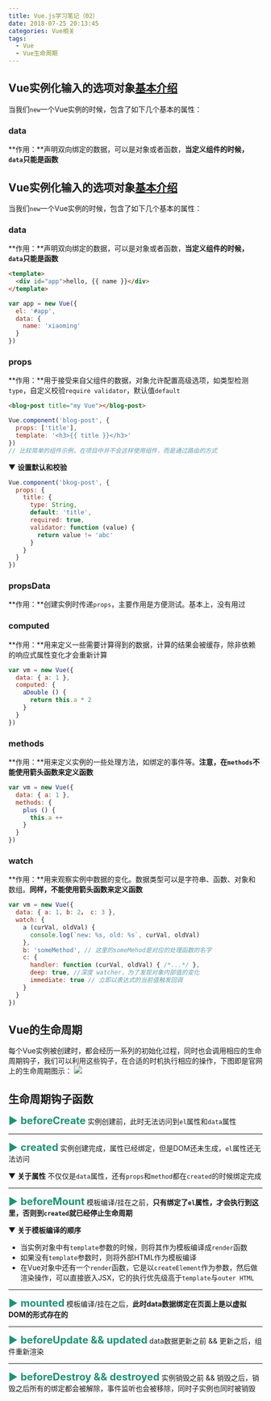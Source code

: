 ```yaml
---
title: Vue.js学习笔记（02）
date: 2018-07-25 20:13:45
categories: Vue相关
tags: 
  - Vue
  - Vue生命周期
---
```

## Vue实例化输入的选项对象[基本介绍](https://cn.vuejs.org/v2/api/#data)

当我们`new`一个Vue实例的时候，包含了如下几个基本的属性：

### data

**作用：**声明双向绑定的数据，可以是对象或者函数，**当定义组件的时候，`data`只能是函数**

<!-- more -->

## Vue实例化输入的选项对象[基本介绍](https://cn.vuejs.org/v2/api/#data)

当我们`new`一个Vue实例的时候，包含了如下几个基本的属性：

### data

**作用：**声明双向绑定的数据，可以是对象或者函数，**当定义组件的时候，`data`只能是函数**


```html
<template>
  <div id="app">hello, {{ name }}</div>
</template>
```
```js
var app = new Vue({
  el: '#app',
  data: {
    name: 'xiaoming'
  }
})
```

### props

**作用：**用于接受来自父组件的数据，对象允许配置高级选项，如类型检测`type`，自定义校验`require validator`，默认值`default`
```html
<blog-post title="my Vue"></blog-post>
```
```js
Vue.component('blog-post', {
  props: ['title'],
  template: '<h3>{{ title }}</h3>'
})
// 比较简单的组件示例，在项目中并不会这样使用组件，而是通过路由的方式
```
▼ **设置默认和校验**
```js
Vue.component('bkog-post', {
  props: {
    title: {
      type: String,
      default: 'title',
      required: true,
      validator: function (value) {
        return value != 'abc'
      }
    }
  }
})
```

### propsData

**作用：**创建实例时传递`props`，主要作用是方便测试。基本上，没有用过

### computed

**作用：**用来定义一些需要计算得到的数据，计算的结果会被缓存，除非依赖的响应式属性变化才会重新计算
```js
var vm = new Vue({
  data: { a: 1 },
  computed: {
    aDouble () {
      return this.a * 2
    }
  }
})
```

### methods

**作用：**用来定义实例的一些处理方法，如绑定的事件等。**注意，在`methods`不能使用箭头函数来定义函数**
```js
var vm = new Vue({
  data: { a: 1 },
  methods: {
    plus () {
      this.a ++
    }
  }
})
```

### watch

**作用：**用来观察实例中数据的变化。数据类型可以是字符串、函数、对象和数组。**同样，不能使用箭头函数来定义函数**
```js
var vm = new Vue({
  data: { a: 1, b: 2， c: 3 },
  watch: {
    a (curVal, oldVal) {
      console.log(`new: %s, old: %s`, curVal, oldVal)
    },
    b: 'someMethod', // 这里的someMehod是对应的处理函数的名字
    c: {
      handler: function (curVal, oldVal) { /*...*/ },
      deep: true, //深度 watcher，为了发现对象内部值的变化
      immediate: true // 立即以表达式的当前值触发回调
    }
  }
})
```

## Vue的生命周期

每个Vue实例被创建时，都会经历一系列的初始化过程，同时也会调用相应的生命周期钩子，我们可以利用这些钩子，在合适的时机执行相应的操作，下图即是官网上的生命周期图示：
![](https://cn.vuejs.org/images/lifecycle.png)

## 生命周期钩子函数

<span style="font-size: 20px; color: #199475;">▶ **beforeCreate**</span> 实例创建前，此时无法访问到`el`属性和`data`属性

---

<span style="font-size: 20px; color: #199475;">▶ **created**</span> 实例创建完成，属性已经绑定，但是DOM还未生成，`el`属性还无法访问

▼ **关于属性**
不仅仅是`data`属性，还有`props`和`method`都在`created`的时候绑定完成

---
<span style="font-size: 20px; color: #199475;">▶ **beforeMount**</span> 模板编译/挂在之前，**只有绑定了`el`属性，才会执行到这里，否则到`created`就已经停止生命周期**

▼ **关于模板编译的顺序**
* 当实例对象中有`template`参数的时候，则将其作为模板编译成`render`函数
* 如果没有`template`参数时，则将外部HTML作为模板编译
* 在Vue对象中还有一个`render`函数，它是以`createElement`作为参数，然后做渲染操作，可以直接嵌入JSX，它的执行优先级高于`template`与`outer HTML`

---

<span style="font-size: 20px; color: #199475;">▶ **mounted**</span> 模板编译/挂在之后，**此时data数据绑定在页面上是以虚拟DOM的形式存在的**

---

<span style="font-size: 20px; color: #199475;">▶ **beforeUpdate && updated**</span> data数据更新之前 && 更新之后，组件重新渲染

---

<span style="font-size: 20px; color: #199475;">▶ **beforeDestroy && destroyed**</span> 实例销毁之前 && 销毁之后，销毁之后所有的绑定都会被解除，事件监听也会被移除，同时子实例也同时被销毁
